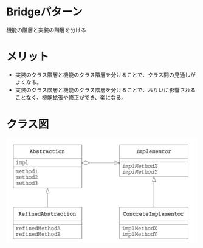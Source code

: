 # Bridgeパターン

機能の階層と実装の階層を分ける

# メリット

* 実装のクラス階層と機能のクラス階層を分けることで、クラス間の見通しがよくなる。
* 実装のクラス階層と機能のクラス階層を分けることで、お互いに影響されることなく、機能拡張や修正ができ、楽になる。

# クラス図
![](./クラス図.png)